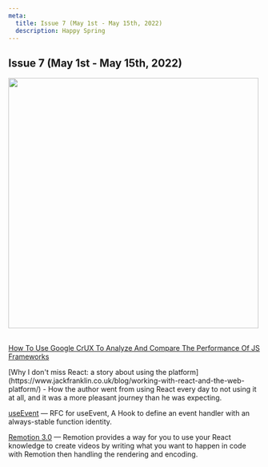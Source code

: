 ```yaml
---
meta:
  title: Issue 7 (May 1st - May 15th, 2022)
  description: Happy Spring
---
```


## Issue 7 (May 1st - May 15th, 2022)

<a href="https://www.smashingmagazine.com/2022/05/google-crux-analysis-comparison-performance-javascript-frameworks/"><img src="https://res.cloudinary.com/indysigner/image/fetch/f_auto,q_80/w_2000/https://cloud.netlifyusercontent.com/assets/344dbf88-fdf9-42bb-adb4-46f01eedd629/852f78c3-1de3-493f-8e7e-29134402a7d6/7-analyzing-comparing-performance-javascript-frameworks.png" width="500"/><p><br/>How To Use Google CrUX To Analyze And Compare The Performance Of JS Frameworks</p></a>

<p/><p/>
[Why I don't miss React: a story about using the platform](https://www.jackfranklin.co.uk/blog/working-with-react-and-the-web-platform/) - How the author went  from using React every day to not using it at all, and it was a more pleasant journey than he was expecting.

[useEvent](https://github.com/reactjs/rfcs/blob/useevent/text/0000-useevent.md) — RFC for useEvent, A Hook to define an event handler with an always-stable function identity.

[Remotion 3.0](https://www.remotion.dev/blog/3-0) — Remotion provides a way for you to use your React knowledge to create videos by writing what you want to happen in code with Remotion then handling the rendering and encoding.
